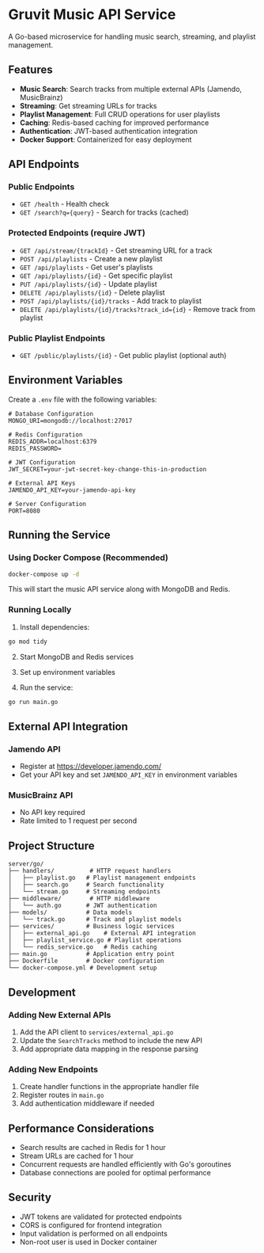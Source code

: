 # Gruvit Music API Service

A Go-based microservice for handling music search, streaming, and playlist management.

## Features

- **Music Search**: Search tracks from multiple external APIs (Jamendo, MusicBrainz)
- **Streaming**: Get streaming URLs for tracks
- **Playlist Management**: Full CRUD operations for user playlists
- **Caching**: Redis-based caching for improved performance
- **Authentication**: JWT-based authentication integration
- **Docker Support**: Containerized for easy deployment

## API Endpoints

### Public Endpoints
- `GET /health` - Health check
- `GET /search?q={query}` - Search for tracks (cached)

### Protected Endpoints (require JWT)
- `GET /api/stream/{trackId}` - Get streaming URL for a track
- `POST /api/playlists` - Create a new playlist
- `GET /api/playlists` - Get user's playlists
- `GET /api/playlists/{id}` - Get specific playlist
- `PUT /api/playlists/{id}` - Update playlist
- `DELETE /api/playlists/{id}` - Delete playlist
- `POST /api/playlists/{id}/tracks` - Add track to playlist
- `DELETE /api/playlists/{id}/tracks?track_id={id}` - Remove track from playlist

### Public Playlist Endpoints
- `GET /public/playlists/{id}` - Get public playlist (optional auth)

## Environment Variables

Create a `.env` file with the following variables:

```env
# Database Configuration
MONGO_URI=mongodb://localhost:27017

# Redis Configuration
REDIS_ADDR=localhost:6379
REDIS_PASSWORD=

# JWT Configuration
JWT_SECRET=your-jwt-secret-key-change-this-in-production

# External API Keys
JAMENDO_API_KEY=your-jamendo-api-key

# Server Configuration
PORT=8080
```

## Running the Service

### Using Docker Compose (Recommended)

```bash
docker-compose up -d
```

This will start the music API service along with MongoDB and Redis.

### Running Locally

1. Install dependencies:
```bash
go mod tidy
```

2. Start MongoDB and Redis services

3. Set up environment variables

4. Run the service:
```bash
go run main.go
```

## External API Integration

### Jamendo API
- Register at https://developer.jamendo.com/
- Get your API key and set `JAMENDO_API_KEY` in environment variables

### MusicBrainz API
- No API key required
- Rate limited to 1 request per second

## Project Structure

```
server/go/
├── handlers/          # HTTP request handlers
│   ├── playlist.go   # Playlist management endpoints
│   ├── search.go     # Search functionality
│   └── stream.go     # Streaming endpoints
├── middleware/        # HTTP middleware
│   └── auth.go       # JWT authentication
├── models/           # Data models
│   └── track.go      # Track and playlist models
├── services/         # Business logic services
│   ├── external_api.go    # External API integration
│   ├── playlist_service.go # Playlist operations
│   └── redis_service.go   # Redis caching
├── main.go           # Application entry point
├── Dockerfile        # Docker configuration
└── docker-compose.yml # Development setup
```

## Development

### Adding New External APIs

1. Add the API client to `services/external_api.go`
2. Update the `SearchTracks` method to include the new API
3. Add appropriate data mapping in the response parsing

### Adding New Endpoints

1. Create handler functions in the appropriate handler file
2. Register routes in `main.go`
3. Add authentication middleware if needed

## Performance Considerations

- Search results are cached in Redis for 1 hour
- Stream URLs are cached for 1 hour
- Concurrent requests are handled efficiently with Go's goroutines
- Database connections are pooled for optimal performance

## Security

- JWT tokens are validated for protected endpoints
- CORS is configured for frontend integration
- Input validation is performed on all endpoints
- Non-root user is used in Docker container
